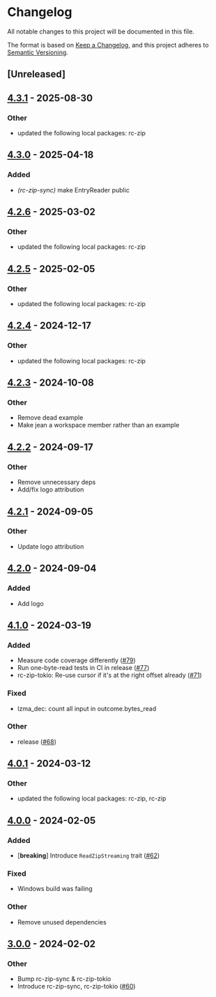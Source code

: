 # Changelog
All notable changes to this project will be documented in this file.

The format is based on [Keep a Changelog](https://keepachangelog.com/en/1.0.0/),
and this project adheres to [Semantic Versioning](https://semver.org/spec/v2.0.0.html).

## [Unreleased]

## [4.3.1](https://github.com/bearcove/rc-zip/compare/rc-zip-sync-v4.3.0...rc-zip-sync-v4.3.1) - 2025-08-30

### Other

- updated the following local packages: rc-zip

## [4.3.0](https://github.com/bearcove/rc-zip/compare/rc-zip-sync-v4.2.6...rc-zip-sync-v4.3.0) - 2025-04-18

### Added

- *(rc-zip-sync)* make EntryReader public

## [4.2.6](https://github.com/bearcove/rc-zip/compare/rc-zip-sync-v4.2.5...rc-zip-sync-v4.2.6) - 2025-03-02

### Other

- updated the following local packages: rc-zip

## [4.2.5](https://github.com/bearcove/rc-zip/compare/rc-zip-sync-v4.2.4...rc-zip-sync-v4.2.5) - 2025-02-05

### Other

- updated the following local packages: rc-zip

## [4.2.4](https://github.com/bearcove/rc-zip/compare/rc-zip-sync-v4.2.3...rc-zip-sync-v4.2.4) - 2024-12-17

### Other

- updated the following local packages: rc-zip

## [4.2.3](https://github.com/bearcove/rc-zip/compare/rc-zip-sync-v4.2.2...rc-zip-sync-v4.2.3) - 2024-10-08

### Other

- Remove dead example
- Make jean a workspace member rather than an example

## [4.2.2](https://github.com/bearcove/rc-zip/compare/rc-zip-sync-v4.2.1...rc-zip-sync-v4.2.2) - 2024-09-17

### Other

- Remove unnecessary deps
- Add/fix logo attribution

## [4.2.1](https://github.com/bearcove/rc-zip/compare/rc-zip-sync-v4.2.0...rc-zip-sync-v4.2.1) - 2024-09-05

### Other
- Update logo attribution

## [4.2.0](https://github.com/bearcove/rc-zip/compare/rc-zip-sync-v4.1.0...rc-zip-sync-v4.2.0) - 2024-09-04

### Added
- Add logo

## [4.1.0](https://github.com/fasterthanlime/rc-zip/compare/rc-zip-sync-v4.0.1...rc-zip-sync-v4.1.0) - 2024-03-19

### Added
- Measure code coverage differently ([#79](https://github.com/fasterthanlime/rc-zip/pull/79))
- Run one-byte-read tests in CI in release ([#77](https://github.com/fasterthanlime/rc-zip/pull/77))
- rc-zip-tokio: Re-use cursor if it's at the right offset already ([#71](https://github.com/fasterthanlime/rc-zip/pull/71))

### Fixed
- lzma_dec: count all input in outcome.bytes_read

### Other
- release ([#68](https://github.com/fasterthanlime/rc-zip/pull/68))

## [4.0.1](https://github.com/fasterthanlime/rc-zip/compare/rc-zip-sync-v4.0.0...rc-zip-sync-v4.0.1) - 2024-03-12

### Other
- updated the following local packages: rc-zip, rc-zip

## [4.0.0](https://github.com/fasterthanlime/rc-zip/compare/rc-zip-sync-v3.0.0...rc-zip-sync-v4.0.0) - 2024-02-05

### Added
- [**breaking**] Introduce `ReadZipStreaming` trait ([#62](https://github.com/fasterthanlime/rc-zip/pull/62))

### Fixed
- Windows build was failing

### Other
- Remove unused dependencies

## [3.0.0](https://github.com/fasterthanlime/rc-zip/releases/tag/rc-zip-sync-v3.0.0) - 2024-02-02

### Other
- Bump rc-zip-sync & rc-zip-tokio
- Introduce rc-zip-sync, rc-zip-tokio ([#60](https://github.com/fasterthanlime/rc-zip/pull/60))

